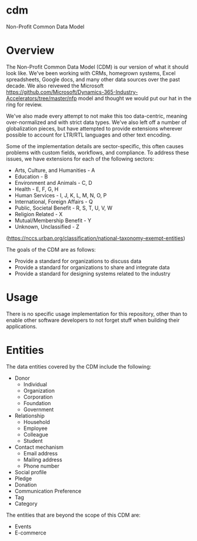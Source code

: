 # cdm
Non-Profit Common Data Model

# Overview
The Non-Profit Common Data Model (CDM) is our version of what it should look like.  We've been working with CRMs, homegrown systems, Excel spreadsheets, Google docs, and many other data sources over the past decade.  We also reivewed the Microsoft https://github.com/Microsoft/Dynamics-365-Industry-Accelerators/tree/master/nfp model and thought we would put our hat in the ring for review.

We've also made every attempt to not make this too data-centric, meaning over-normalized and with strict data types.  We've also left off a number of globalization pieces, but have attempted to provide extensions wherever possible to account for LTR/RTL languages and other text encoding.

Some of the implementation details are sector-specific, this often causes problems with custom fields, workflows, and compliance.  To address these issues, we have extensions for each of the following sectors:

- Arts, Culture, and Humanities - A
- Education - B
- Environment and Animals - C, D
- Health - E, F, G, H
- Human Services - I, J, K, L, M, N, O, P
- International, Foreign Affairs - Q
- Public, Societal Benefit - R, S, T, U, V, W
- Religion Related - X
- Mutual/Membership Benefit - Y
- Unknown, Unclassified - Z

(https://nccs.urban.org/classification/national-taxonomy-exempt-entities)

The goals of the CDM are as follows:
- Provide a standard for organizations to discuss data
- Provide a standard for organizations to share and integrate data
- Provide a standard for designing systems related to the industry

# Usage
There is no specific usage implementation for this repository, other than to enable other software developers to not forget stuff when building their applications.

# Entities
The data entities covered by the CDM include the following:
- Donor
  - Individual
  - Organization
  - Corporation
  - Foundation
  - Government
- Relationship
  - Household
  - Employee
  - Colleague
  - Student
- Contact mechanism
  - Email address
  - Mailing address
  - Phone number
- Social profile
- Pledge
- Donation
- Communication Preference
- Tag
- Category

The entities that are beyond the scope of this CDM are:
- Events
- E-commerce
